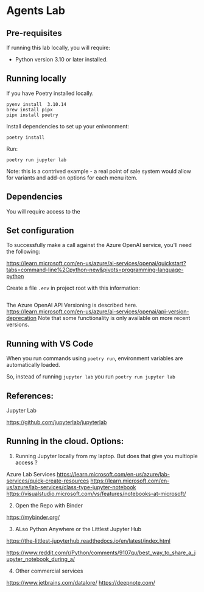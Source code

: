 # Agents Lab 

## Pre-requisites 

If running this lab locally, you will require: 
- Python version 3.10 or later installed. 


## Running locally

If you have Poetry installed locally. 

```shell script
pyenv install  3.10.14
brew install pipx
pipx install poetry
```

Install dependencies to set up your enivronment: 

```shell script
poetry install

```

Run: 

`poetry run jupyter lab`


Note: this is a contrived example - a real point of sale system would allow for 
variants and add-on options for each menu item. 


## Dependencies 

You will require access to the 


## Set configuration 

To successfully make a call against the Azure OpenAI service, you'll need the following: 

https://learn.microsoft.com/en-us/azure/ai-services/openai/quickstart?tabs=command-line%2Cpython-new&pivots=programming-language-python

Create a file `.env` in project root with this information: 
```bash 

```

The Azure OpenAI API Versioning is described here. https://learn.microsoft.com/en-us/azure/ai-services/openai/api-version-deprecation
Note that some functionality is only available on more recent versions. 


## Running with VS Code 

When you run commands using `poetry run`, environment variables are automatically loaded.

So, instead of running `jupyter lab` you run `poetry run jupyter lab` 



## References: 

Jupyter Lab 

https://github.com/jupyterlab/jupyterlab 


## Running in the cloud. Options: 

1. Running Jupyter locally from my laptop. But does that give you multiople access ? 

Azure Lab Services 
https://learn.microsoft.com/en-us/azure/lab-services/quick-create-resources
https://learn.microsoft.com/en-us/azure/lab-services/class-type-jupyter-notebook
https://visualstudio.microsoft.com/vs/features/notebooks-at-microsoft/

2. Open the Repo with Binder 

https://mybinder.org/


3. ALso Python Anywhere or the Littlest Jupyter Hub 

https://the-littlest-jupyterhub.readthedocs.io/en/latest/index.html

https://www.reddit.com/r/Python/comments/9107qu/best_way_to_share_a_jupyter_notebook_during_a/


4. Other commercial services 

https://www.jetbrains.com/datalore/
https://deepnote.com/